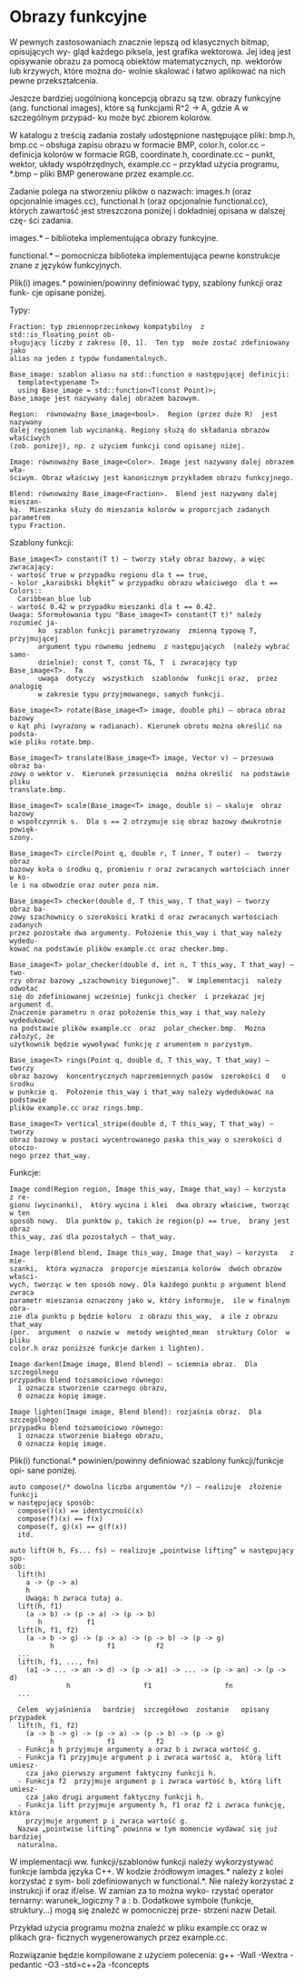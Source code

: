 # Obrazy funkcyjne

W pewnych zastosowaniach znacznie lepszą od klasycznych bitmap, opisujących wy-
gląd każdego piksela,  jest grafika wektorowa.  Jej ideą jest opisywanie obrazu
za pomocą obiektów matematycznych,  np. wektorów lub krzywych,  które można do-
wolnie skalować i łatwo aplikować na nich pewne przekształcenia.

Jeszcze  bardziej  uogólnioną koncepcją  obrazu są  tzw. obrazy funkcyjne (ang.
functional images), które są funkcjami R^2 -> A, gdzie A w szczególnym przypad-
ku może być zbiorem kolorów.

W katalogu z treścią zadania zostały udostępnione następujące pliki:
  bmp.h, bmp.cc               – obsługa zapisu obrazu w formacie BMP,
  color.h, color.cc           – definicja kolorów w formacie RGB,
  coordinate.h, coordinate.cc – punkt, wektor, układy współrzędnych,
  example.cc                  – przykład użycia programu,
  *.bmp                       – pliki BMP generowane przez example.cc.

Zadanie polega na stworzeniu plików o nazwach:
  images.h (oraz opcjonalnie images.cc),
  functional.h (oraz opcjonalnie functional.cc),
których zawartość jest streszczona poniżej  i dokładniej opisana w dalszej czę-
ści zadania.

  images.* – biblioteka implementująca obrazy funkcyjne.

  functional.* – pomocnicza biblioteka  implementująca  pewne konstrukcje znane
  z języków funkcyjnych.


Plik(i) images.* powinien/powinny definiować typy,  szablony funkcji oraz funk-
cje opisane poniżej.

  Typy:

    Fraction: typ zmiennoprzecinkowy kompatybilny  z std::is_floating_point ob-
    sługujący liczby z zakresu [0, 1].  Ten typ  może zostać zdefiniowany  jako
    alias na jeden z typów fundamentalnych.

    Base_image: szablon aliasu na std::function o następującej definicji:
      template<typename T>
      using Base_image = std::function<T(const Point)>;
    Base_image jest nazywany dalej obrazem bazowym.

    Region:  równoważny Base_image<bool>.  Region (przez duże R)  jest nazywany
    dalej regionem lub wycinanką. Regiony służą do składania obrazów właściwych
    (zob. poniżej), np. z użyciem funkcji cond opisanej niżej.

    Image: równoważny Base_image<Color>. Image jest nazywany dalej obrazem wła-
    ściwym. Obraz właściwy jest kanonicznym przykładem obrazu funkcyjnego.

    Blend: równoważny Base_image<Fraction>.  Blend jest nazywany dalej mieszan-
    ką.  Mieszanka służy do mieszania kolorów w proporcjach zadanych parametrem
    typu Fraction.

  Szablony funkcji:

    Base_image<T> constant(T t) – tworzy stały obraz bazowy, a więc zwracający:
    - wartość true w przypadku regionu dla t == true,
    - kolor „karaibski błękit” w przypadku obrazu właściwego  dla t == Colors::
      Caribbean_blue lub
    - wartość 0.42 w przypadku mieszanki dla t == 0.42.
    Uwaga: Sformułowania typu "Base_image<T> constant(T t)" należy rozumieć ja-
           ko  szablon funkcji parametryzowany  zmienną typową T,  przyjmującej
           argument typu równemu jednemu  z następujących  (należy wybrać samo-
           dzielnie): const T, const T&, T  i zwracający typ Base_image<T>.  Ta
           uwaga  dotyczy  wszystkich  szablonów  funkcji oraz,  przez analogię
           w zakresie typu przyjmowanego, samych funkcji.

    Base_image<T> rotate(Base_image<T> image, double phi) – obraca obraz bazowy
    o kąt phi (wyrażony w radianach). Kierunek obrotu można określić na podsta-
    wie pliku rotate.bmp.

    Base_image<T> translate(Base_image<T> image, Vector v) – przesuwa obraz ba-
    zowy o wektor v.  Kierunek przesunięcia  można określić  na podstawie pliku
    translate.bmp.

    Base_image<T> scale(Base_image<T> image, double s) – skaluje  obraz  bazowy
    o wspołczynnik s.  Dla s == 2 otrzymuje się obraz bazowy dwukrotnie powięk-
    szony.

    Base_image<T> circle(Point q, double r, T inner, T outer) –  tworzy   obraz
    bazowy koła o środku q, promieniu r oraz zwracanych wartościach inner w ko-
    le i na obwodzie oraz outer poza nim.

    Base_image<T> checker(double d, T this_way, T that_way) – tworzy  obraz ba-
    zowy szachownicy o szerokości kratki d oraz zwracanych wartościach zadanych
    przez pozostałe dwa argumenty. Położenie this_way i that_way należy wydedu-
    kować na podstawie plików example.cc oraz checker.bmp.

    Base_image<T> polar_checker(double d, int n, T this_way, T that_way) – two-
    rzy obraz bazowy „szachownicy biegunowej”.  W implementacji  należy odwołać
    się do zdefiniowanej wcześniej funkcji checker  i przekazać jej argument d.
    Znaczenie parametru n oraz położenie this_way i that_way należy wydedukować
    na podstawie plików example.cc  oraz  polar_checker.bmp.  Można założyć, że
    użytkownik będzie wywoływać funkcję z arumentem n parzystym.

    Base_image<T> rings(Point q, double d, T this_way, T that_way) –     tworzy
    obraz bazowy  koncentrycznych naprzemiennych pasów  szerokości d   o środku
    w punkcie q.  Położenie this_way i that_way należy wydedukować na podstawie
    plików example.cc oraz rings.bmp.

    Base_image<T> vertical_stripe(double d, T this_way, T that_way) –    tworzy
    obraz bazowy w postaci wycentrowanego paska this_way o szerokości d otoczo-
    nego przez that_way.

  Funkcje:

    Image cond(Region region, Image this_way, Image that_way) – korzysta  z re-
    gionu (wycinanki),  który wycina i klei  dwa obrazy właściwe, tworząc w ten
    sposób nowy.  Dla punktów p, takich że region(p) == true,  brany jest obraz
    this_way, zaś dla pozostałych – that_way.

    Image lerp(Blend blend, Image this_way, Image that_way) – korzysta   z mie-
    szanki,  która wyznacza  proporcje mieszania kolorów  dwóch obrazów właści-
    wych, tworząc w ten sposób nowy. Dla każdego punktu p argument blend zwraca
    parametr mieszania oznaczony jako w, który informuje,  ile w finalnym obra-
    zie dla punktu p będzie koloru  z obrazu this_way,  a ile z obrazu that_way
    (por.  argument  o nazwie w  metody weighted_mean  struktury Color  w pliku
    color.h oraz poniższe funkcje darken i lighten).

    Image darken(Image image, Blend blend) – sciemnia obraz.  Dla  szczególnego
    przypadku blend tożsamościowo równego:
      1 oznacza stworzenie czarnego obrazu,
      0 oznacza kopię image.

    Image lighten(Image image, Blend blend): rozjaśnia obraz.  Dla szczególnego
    przypadku blend tożsamościowo równego:
      1 oznacza stworzenie białego obrazu,
      0 oznacza kopię image.


Plik(i) functional.* powinien/powinny definiować szablony funkcji/funkcje  opi-
sane poniżej.

    auto compose(/* dowolna liczba argumentów */) – realizuje  złożenie funkcji
    w następujący sposób:
      compose()(x) == identyczność(x)
      compose(f)(x) == f(x)
      compose(f, g)(x) == g(f(x))
      itd.

    auto lift(H h, Fs... fs) – realizuje „pointwise lifting” w następujący spo-
    sób:
      lift(h)
        a -> (p -> a)
        h
        Uwaga: h zwraca tutaj a.
      lift(h, f1)
        (a -> b) -> (p -> a) -> (p -> b)
           h           f1
      lift(h, f1, f2)
        (a -> b -> g) -> (p -> a) -> (p -> b) -> (p -> g)
              h             f1          f2
      ...
      lift(h, f1, ..., fn)
        (a1 -> ... -> an -> d) -> (p -> a1) -> ... -> (p -> an) -> (p -> d)
                  h                  f1                  fn
      ...

      Celem  wyjaśnienia   bardziej  szczegółowo  zostanie   opisany  przypadek
      lift(h, f1, f2)
        (a -> b -> g) -> (p -> a) -> (p -> b) -> (p -> g)
              h             f1          f2
      - Funkcja h przyjmuje argumenty a oraz b i zwraca wartość g.
      - Funkcja f1 przyjmuje argument p i zwraca wartość a,  którą lift umiesz-
        cza jako pierwszy argument faktyczny funkcji h.
      - Funkcja f2  przyjmuje argument p i zwraca wartość b, którą lift umiesz-
        cza jako drugi argument faktyczny funkcji h.
      - Funkcja lift przyjmuje argumenty h, f1 oraz f2 i zwraca funkcję,  która
        przyjmuje argument p i zwraca wartość g.
      Nazwa „pointwise lifting” powinna w tym momencie wydawać się już bardziej
      naturalna.


W implementacji  ww.  funkcji/szablonów funkcji  należy  wykorzystywać  funkcje
lambda języka C++.  W kodzie źródłowym images.* należy z kolei korzystać z sym-
boli zdefiniowanych w functional.*.
Nie należy korzystać  z instrukcji if oraz if/else.  W zamian za to można wyko-
rzystać operator ternarny: warunek_logiczny ? a : b.
Dodatkowe symbole (funkcje, struktury...) mogą się znaleźć  w pomocniczej prze-
strzeni nazw Detail.

Przykład użycia programu  można znaleźć  w pliku example.cc oraz w plikach gra-
ficznych wygenerowanych przez example.cc.

Rozwiązanie będzie kompilowane z użyciem polecenia:
  g++ -Wall -Wextra -pedantic -O3 -std=c++2a -fconcepts
